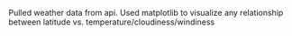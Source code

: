 Pulled weather data from api.
Used matplotlib to visualize any relationship between latitude vs. temperature/cloudiness/windiness 
